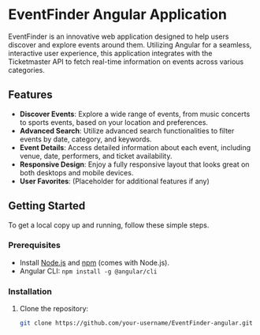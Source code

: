 <!-- 
# EventFinder-angular
A Web app similar to Ticketmaster to check for shows based on Category, Location or your vicinity. Fetching data using Ticketmaster apis.
-->
# EventFinder Angular Application

EventFinder is an innovative web application designed to help users discover and explore events around them. Utilizing Angular for a seamless, interactive user experience, this application integrates with the Ticketmaster API to fetch real-time information on events across various categories.

## Features

- **Discover Events**: Explore a wide range of events, from music concerts to sports events, based on your location and preferences.
- **Advanced Search**: Utilize advanced search functionalities to filter events by date, category, and keywords.
- **Event Details**: Access detailed information about each event, including venue, date, performers, and ticket availability.
- **Responsive Design**: Enjoy a fully responsive layout that looks great on both desktops and mobile devices.
- **User Favorites**: (Placeholder for additional features if any)

## Getting Started

To get a local copy up and running, follow these simple steps.

### Prerequisites

- Install [Node.js](https://nodejs.org/) and [npm](http://npmjs.com/) (comes with Node.js).
- Angular CLI: `npm install -g @angular/cli`

### Installation

1. Clone the repository:
   ```sh
   git clone https://github.com/your-username/EventFinder-angular.git
   ```

